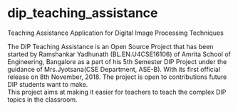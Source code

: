# dip_teaching_assistance
Teaching Assistance Application for Digital Image Processing Techniques

The DIP Teaching Assistance is an Open Source Project that has been started by Ramshankar Yadhunath (BL.EN.U4CSE16106) of Amrita School of Engineering, Bangalore as a part of his 5th Semester DIP Project under the guidance of Mrs.Jyotsana(CSE Department, ASE-B). With its first official release on 8th November, 2018. The project is open to contributions future DIP students want to make.
<br>This project aims at making it easier for teachers to teach the complex DIP topics in the classroom.
